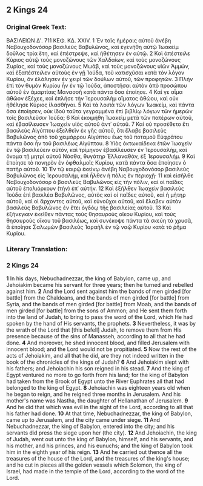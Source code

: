 ## 2 Kings 24

### Original Greek Text:
ΒΑΣΙΛΕΙΩΝ Δʹ. 711
ΚΕΦ. ΚΔ. XXIV.
1 Ἐν ταῖς ἡμέραις αὐτοῦ ἀνέβη Ναβουχοδονόσορ βασιλεὺς Βαβυλῶνος, καὶ ἐγενήθη αὐτῷ Ἰωακεὶμ δοῦλος τρία ἔτη, καὶ ἐπέστρεψε, καὶ ἠθέτησεν ἐν αὐτῷ.
2 Καὶ ἀπέστειλε Κύριος αὐτῷ τοὺς μονοζώνους τῶν Χαλδαίων, καὶ τοὺς μονοζώνους Συρίας, καὶ τοὺς μονοζώνους Μωάβ, καὶ τοὺς μονοζώνους υἱῶν Ἀμμών, καὶ ἐξαπέστειλεν αὐτοὺς ἐν γῇ Ἰούδα, τοῦ κατισχῦσαι κατὰ τὸν λόγον Κυρίου, ὃν ἐλάλησεν ἐν χειρὶ τῶν δούλων αὐτοῦ, τῶν προφητῶν.
3 Πλὴν ἐπὶ τὸν θυμὸν Κυρίου ἦν ἐν τῷ Ἰούδα, ἀποστῆσαι αὐτὸν ἀπὸ προσώπου αὐτοῦ ἐν ἁμαρτίαις Μανασσῆ κατὰ πάντα ὅσα ἐποίησε.
4 Καί γε αἷμα ἀθῶον ἐξέχεε, καὶ ἐπλήσε τὴν Ἰερουσαλὴμ αἵματος ἀθώου, καὶ οὐκ ἠθέλησε Κύριος ἰλασθῆναι.
5 Καὶ τὰ λοιπὰ τῶν λόγων Ἰωακείμ, καὶ πάντα ὅσα ἐποίησεν, οὐκ ἰδοὺ ταῦτα γεγραμμένα ἐπὶ βιβλίῳ λόγων τῶν ἡμερῶν τοῖς βασιλεῦσιν Ἰούδα;
6 Καὶ ἐκοιμήθη Ἰωακεὶμ μετὰ τῶν πατέρων αὐτοῦ, καὶ ἐβασίλευσεν Ἰωαχεὶν υἱὸς αὐτοῦ ἀντ᾽ αὐτοῦ.
7 Καὶ οὐ προσέθετο ἔτι βασιλεὺς Αἰγύπτου ἐξελθεῖν ἐκ γῆς αὐτοῦ, ὅτι ἔλαβε βασιλεὺς Βαβυλῶνος ἀπὸ τοῦ χειμάρρου Αἰγύπτου ἕως τοῦ ποταμοῦ Εὐφράτου πάντα ὅσα ἦν τοῦ βασιλέως Αἰγύπτου.
8 Υἱὸς ὀκτωκαίδεκα ἐτῶν Ἰωαχεὶν ἐν τῷ βασιλεύειν αὐτόν, καὶ τρίμηνον ἐβασίλευσεν ἐν Ἱερουσαλήμ, καὶ ὄνομα τῇ μητρὶ αὐτοῦ Νάσθα, θυγάτηρ Ἑλλαναθάν, ἐξ Ἱερουσαλήμ.
9 Καὶ ἐποίησε τὸ πονηρὸν ἐν ὀφθαλμοῖς Κυρίου, κατὰ πάντα ὅσα ἐποίησεν ὁ πατὴρ αὐτοῦ.
10 Ἐν τῷ καιρῷ ἐκείνῳ ἀνέβη Ναβουχοδονόσορ βασιλεὺς Βαβυλῶνος εἰς Ἱερουσαλήμ, καὶ ἦλθεν ἡ πόλις ἐν περιοχῇ·
11 καὶ εἰσῆλθε Ναβουχοδονόσορ ὁ βασιλεὺς Βαβυλῶνος εἰς τὴν πόλιν, καὶ οἱ παῖδες αὐτοῦ ἐπολιόρκουν (τὴν) ἐπ᾽ αὐτήν.
12 Καὶ ἐξῆλθεν Ἰωαχεὶν βασιλεὺς Ἰούδα ἐπὶ βασιλέα Βαβυλῶνος, αὐτὸς καὶ οἱ παῖδες αὐτοῦ, καὶ ἡ μήτηρ αὐτοῦ, καὶ οἱ ἄρχοντες αὐτοῦ, καὶ εὐνοῦχοι αὐτοῦ, καὶ ἔλαβεν αὐτὸν βασιλεὺς Βαβυλῶνος ἐν ἔτει ὀγδόῳ τῆς βασιλείας αὐτοῦ.
13 Καὶ ἐξήνεγκεν ἐκεῖθεν πάντας τοὺς θησαυροὺς οἴκου Κυρίου, καὶ τοὺς θησαυροὺς οἴκου τοῦ βασιλέως, καὶ συνέκοψε πάντα τὰ σκεύη τὰ χρυσᾶ, ἃ ἐποίησε Σαλωμὼν βασιλεὺς Ἰσραὴλ ἐν τῷ ναῷ Κυρίου κατὰ τὸ ῥῆμα Κυρίου.

### Literary Translation:

### 2 Kings 24

**1** In his days, Nebuchadnezzar, the king of Babylon, came up, and Jehoiakim became his servant for three years; then he turned and rebelled against him.
**2** And the Lord sent against him the bands of men girded [for battle] from the Chaldeans, and the bands of men girded [for battle] from Syria, and the bands of men girded [for battle] from Moab, and the bands of men girded [for battle] from the sons of Ammon; and He sent them forth into the land of Judah, to bring to pass the word of the Lord, which He had spoken by the hand of His servants, the prophets.
**3** Nevertheless, it was by the wrath of the Lord that [this befell] Judah, to remove them from His presence because of the sins of Manasseh, according to all that he had done.
**4** And moreover, he shed innocent blood, and filled Jerusalem with innocent blood; and the Lord would not be propitiated.
**5** Now the rest of the acts of Jehoiakim, and all that he did, are they not indeed written in the book of the chronicles of the kings of Judah?
**6** And Jehoiakim slept with his fathers; and Jehoiachin his son reigned in his stead.
**7** And the king of Egypt ventured no more to go forth from his land; for the king of Babylon had taken from the Brook of Egypt unto the River Euphrates all that had belonged to the king of Egypt.
**8** Jehoiachin was eighteen years old when he began to reign, and he reigned three months in Jerusalem. And his mother's name was Nastha, the daughter of Hellanathan of Jerusalem.
**9** And he did that which was evil in the sight of the Lord, according to all that his father had done.
**10** At that time, Nebuchadnezzar, the king of Babylon, came up to Jerusalem, and the city came under siege.
**11** And Nebuchadnezzar, the king of Babylon, entered into the city; and his servants did press the siege upon her (the city).
**12** And Jehoiachin, the king of Judah, went out unto the king of Babylon, himself, and his servants, and his mother, and his princes, and his eunuchs; and the king of Babylon took him in the eighth year of his reign.
**13** And he carried out thence all the treasures of the house of the Lord, and the treasures of the king's house; and he cut in pieces all the golden vessels which Solomon, the king of Israel, had made in the temple of the Lord, according to the word of the Lord.